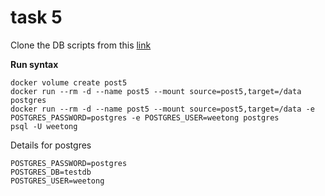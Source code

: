 # task 5

Clone the DB scripts from this [link](https://github.com/jOOQ/jOOQ/blob/master/jOOQ-examples/Sakila/postgres-sakila-db)

**Run syntax**

```
docker volume create post5
docker run --rm -d --name post5 --mount source=post5,target=/data postgres
docker run --rm -d --name post5 --mount source=post5,target=/data -e POSTGRES_PASSWORD=postgres -e POSTGRES_USER=weetong postgres
psql -U weetong
```

Details for postgres
```
POSTGRES_PASSWORD=postgres
POSTGRES_DB=testdb
POSTGRES_USER=weetong
```

